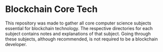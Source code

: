 # Blockchain Core Tech

This repository was made to gather all core computer science subjects essential for blockchain technology. The respective directories for each subject contains notes and explanations of that subject. Going through these subjects, although recommended, is not required to be a blockchain developer.
